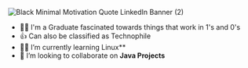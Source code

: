 ![Black Minimal Motivation Quote LinkedIn Banner (2)](https://user-images.githubusercontent.com/104735037/166163300-af84fd79-beae-4c80-b60d-d42d06517bf6.png)
- 👨‍🎓 I'm a Graduate fascinated towards things that work in 1's and 0's
- 👍 Can also be classified as Technophile
- 👨‍💻 I’m currently learning Linux**
- 💞️ I’m looking to collaborate on **Java Projects**


<!---
ajaymengani99/ajaymengani99 is a ✨ special ✨ repository because its `README.md` (this file) appears on your GitHub profile.
You can click the Preview link to take a look at your changes.
--->
